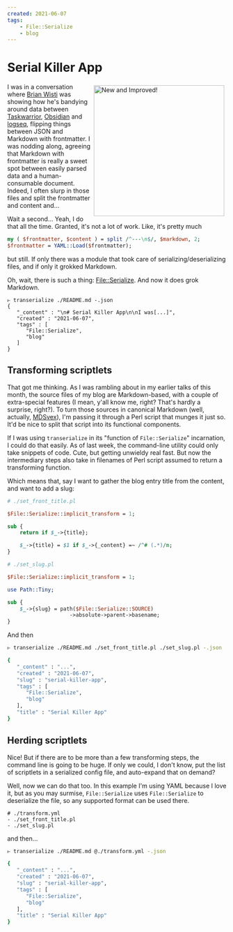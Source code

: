```yaml
---
created: 2021-06-07
tags:
    - File::Serialize
    - blog
---
```


# Serial Killer App

<div style="float: right; padding: 5px;">
<img src="/val_approuve.png" alt="New and Improved!" width="300"/>
</div>


I was in a conversation where [Brian Wisti](https://randomgeekery.org/)
was showing how he's bandying around data between
[Taskwarrior](https://taskwarrior.org/), 
[Obsidian](https://obsidian.md/) and [logseq](https://logseq.com/), flipping
things between JSON and Markdown with frontmatter. I was
nodding along, agreeing that Markdown with frontmatter is really a 
sweet spot between easily parsed data and a human-consumable document. Indeed,
I often slurp in those files and split the frontmatter and content and...

Wait a second... Yeah, I do that all the time. Granted, it's not a lot of work.
Like, it's pretty much

```perl
my ( $frontmatter, $content ) = split /^---\n$/, $markdown, 2;
$frontmatter = YAML::Load($frontmatter);
```

but still. If only there was a module that took care of
serializing/deserializing files, and if only it grokked Markdown.

Oh, wait, there is such a thing: [File::Serialize](https://metacpan.org/pod/File::Serialize). And now it does grok Markdown.

```
⥼ transerialize ./README.md -.json
{
   "_content" : "\n# Serial Killer App\n\nI was[...]",
   "created" : "2021-06-07",
   "tags" : [
      "File::Serialize",
      "blog"
   ]
}
```

## Transforming scriptlets

That got me thinking. As I was rambling about in my earlier 
talks of this month, the source files of my blog are Markdown-based,
with a couple of extra-special features (I mean, y'all know me, right? That's
hardly a surprise, right?). To turn those sources in canonical Markdown (well,
actually, [MDSvex](https://mdsvex.com/)), I'm passing it through a Perl script
that munges it just so. It'd be nice to split that script into its functional
components.

If I was using `transerialize` in its "function of `File::Serialize`"
incarnation, I could do that easily. As of last week, the command-line
utility could only take snippets of code. Cute, but getting unwieldy real
fast. But now the intermediary steps also take in filenames of Perl script
assumed to return a transforming function. 

Which means that, say I want to gather the blog entry title from the content,
and want to add a slug:

```perl
# ./set_front_title.pl

$File::Serialize::implicit_transform = 1;

sub {
    return if $_->{title};

    $_->{title} = $1 if $_->{_content} =~ /^# (.*)/m;
}
```

```perl
# ./set_slug.pl

$File::Serialize::implicit_transform = 1;

use Path::Tiny;

sub {
    $_->{slug} = path($File::Serialize::SOURCE)
                    ->absolute->parent->basename;
}
```

And then 

```bash
⥼ transerialize ./README.md ./set_front_title.pl ./set_slug.pl -.json

{
   "_content" : "...",
   "created" : "2021-06-07",
   "slug" : "serial-killer-app",
   "tags" : [
      "File::Serialize",
      "blog"
   ],
   "title" : "Serial Killer App"
}
```

## Herding scriptlets

Nice! But if there are to be more than a few transforming steps, the command
line is going to be huge. If only we could, I don't know, put the list
of scriptlets in a serialized config file, and auto-expand that on demand?

Well, now we can do that too. In this example I'm using YAML because 
I love it, but as you may surmise, `File::Serialize` uses `File::Serialize`
to deserialize the file, so any supported format can be used there.

```
# ./transform.yml
- ./set_front_title.pl
- ./set_slug.pl
```

and then...

```bash
⥼ transerialize ./README.md @./transform.yml -.json

{
   "_content" : "...",
   "created" : "2021-06-07",
   "slug" : "serial-killer-app",
   "tags" : [
      "File::Serialize",
      "blog"
   ],
   "title" : "Serial Killer App"
}
```

